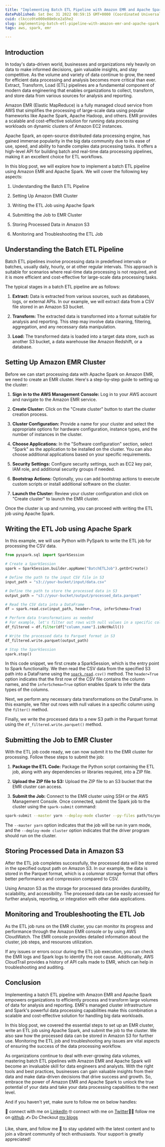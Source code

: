 ```yaml
---
title: "Implementing Batch ETL Pipeline with Amazon EMR and Apache Spark"
datePublished: Sat Dec 31 2022 08:59:15 GMT+0000 (Coordinated Universal Time)
cuid: clkcco9te000e08m9ce2a5he2
slug: implementing-batch-etl-pipeline-with-amazon-emr-and-apache-spark
tags: aws, spark, emr

---
```


## Introduction

In today's data-driven world, businesses and organizations rely heavily on data to make informed decisions, gain valuable insights, and stay competitive. As the volume and variety of data continue to grow, the need for efficient data processing and analysis becomes more critical than ever. Extract, Transform, Load (ETL) pipelines are a fundamental component of modern data engineering that enables organizations to collect, transform, and store data from various sources for analysis and reporting.

Amazon EMR (Elastic MapReduce) is a fully managed cloud service from AWS that simplifies the processing of large-scale data using popular frameworks like Apache Spark, Apache Hadoop, and others. EMR provides a scalable and cost-effective solution for running data processing workloads on dynamic clusters of Amazon EC2 instances.

Apache Spark, an open-source distributed data processing engine, has gained immense popularity in the big data community due to its ease of use, speed, and ability to handle complex data processing tasks. It offers a high-level API for building batch and real-time data processing pipelines, making it an excellent choice for ETL workflows.

In this blog post, we will explore how to implement a batch ETL pipeline using Amazon EMR and Apache Spark. We will cover the following key aspects:

1. Understanding the Batch ETL Pipeline
    
2. Setting Up Amazon EMR Cluster
    
3. Writing the ETL Job using Apache Spark
    
4. Submitting the Job to EMR Cluster
    
5. Storing Processed Data in Amazon S3
    
6. Monitoring and Troubleshooting the ETL Job
    

## Understanding the Batch ETL Pipeline

Batch ETL pipelines involve processing data in predefined intervals or batches, usually daily, hourly, or at other regular intervals. This approach is suitable for scenarios where real-time data processing is not required, and it is more efficient and cost-effective for large-scale data processing tasks.

The typical stages in a batch ETL pipeline are as follows:

1. **Extract:** Data is extracted from various sources, such as databases, logs, or external APIs. In our example, we will extract data from a CSV file stored in an Amazon S3 bucket.
    
2. **Transform:** The extracted data is transformed into a format suitable for analysis and reporting. This step may involve data cleaning, filtering, aggregation, and any necessary data manipulation.
    
3. **Load:** The transformed data is loaded into a target data store, such as another S3 bucket, a data warehouse like Amazon Redshift, or a database.
    

## Setting Up Amazon EMR Cluster

Before we can start processing data with Apache Spark on Amazon EMR, we need to create an EMR cluster. Here's a step-by-step guide to setting up the cluster:

1. **Sign in to the AWS Management Console:** Log in to your AWS account and navigate to the Amazon EMR service.
    
2. **Create Cluster:** Click on the "Create cluster" button to start the cluster creation process.
    
3. **Cluster Configuration:** Provide a name for your cluster and select the appropriate options for hardware configuration, instance types, and the number of instances in the cluster.
    
4. **Choose Applications:** In the "Software configuration" section, select "Spark" as the application to be installed on the cluster. You can also choose additional applications based on your specific requirements.
    
5. **Security Settings:** Configure security settings, such as EC2 key pair, IAM role, and additional security groups if needed.
    
6. **Bootstrap Actions:** Optionally, you can add bootstrap actions to execute custom scripts or install additional software on the cluster.
    
7. **Launch the Cluster:** Review your cluster configuration and click on "Create cluster" to launch the EMR cluster.
    

Once the cluster is up and running, you can proceed with writing the ETL job using Apache Spark.

## Writing the ETL Job using Apache Spark

In this example, we will use Python with PySpark to write the ETL job for processing the CSV data.

```python
from pyspark.sql import SparkSession

# Create a SparkSession
spark = SparkSession.builder.appName("BatchETLJob").getOrCreate()

# Define the path to the input CSV file in S3
input_path = "s3://your-bucket/input/data.csv"

# Define the path to store the processed data in S3
output_path = "s3://your-bucket/output/processed_data.parquet"

# Read the CSV data into a DataFrame
df = spark.read.csv(input_path, header=True, inferSchema=True)

# Perform data transformations as needed
# For example, let's filter out rows with null values in a specific column
df_filtered = df.filter(df["column_name"].isNotNull())

# Write the processed data to Parquet format in S3
df_filtered.write.parquet(output_path)

# Stop the SparkSession
spark.stop()
```

In this code snippet, we first create a SparkSession, which is the entry point to Spark functionality. We then read the CSV data from the specified S3 path into a DataFrame using the [`spark.read`](http://spark.read)`.csv()` method. The `header=True` option indicates that the first row of the CSV file contains the column names, and the `inferSchema=True` option enables Spark to infer the data types of the columns.

Next, we perform any necessary data transformations on the DataFrame. In this example, we filter out rows with null values in a specific column using the `filter()` method.

Finally, we write the processed data to a new S3 path in the Parquet format using the `df_filtered.write.parquet()` method.

## Submitting the Job to EMR Cluster

With the ETL job code ready, we can now submit it to the EMR cluster for processing. Follow these steps to submit the job:

1. **Package the ETL Code:** Package the Python script containing the ETL job, along with any dependencies or libraries required, into a ZIP file.
    
2. **Upload the ZIP file to S3:** Upload the ZIP file to an S3 bucket that the EMR cluster can access.
    
3. **Submit the Job:** Connect to the EMR cluster using SSH or the AWS Management Console. Once connected, submit the Spark job to the cluster using the `spark-submit` command:
    

```bash
spark-submit --master yarn --deploy-mode cluster --py-files path/to/your/dependencies.zip path/to/your/etl_job.py
```

The `--master yarn` option indicates that the job will be run in yarn mode, and the `--deploy-mode cluster` option indicates that the driver program should run on the cluster.

## Storing Processed Data in Amazon S3

After the ETL job completes successfully, the processed data will be stored in the specified output path on Amazon S3. In our example, the data is stored in the Parquet format, which is a columnar storage format that offers better performance and compression compared to CSV.

Using Amazon S3 as the storage for processed data provides durability, scalability, and accessibility. The processed data can be easily accessed for further analysis, reporting, or integration with other data applications.

## Monitoring and Troubleshooting the ETL Job

As the ETL job runs on the EMR cluster, you can monitor its progress and performance through the Amazon EMR console or by using AWS CloudWatch. The EMR console provides detailed information about the cluster, job steps, and resources utilization.

If any issues or errors occur during the ETL job execution, you can check the EMR logs and Spark logs to identify the root cause. Additionally, AWS CloudTrail provides a history of API calls made to EMR, which can help in troubleshooting and auditing.

## Conclusion

Implementing a batch ETL pipeline with Amazon EMR and Apache Spark empowers organizations to efficiently process and transform large volumes of data for analysis and reporting. EMR's managed cluster infrastructure and Spark's powerful data processing capabilities make this combination a scalable and cost-effective solution for handling big data workloads.

In this blog post, we covered the essential steps to set up an EMR cluster, write an ETL job using Apache Spark, and submit the job to the cluster. We also saw how the processed data can be stored in Amazon S3 for further use. Monitoring the ETL job and troubleshooting any issues are vital aspects of ensuring the success of the data processing workflow.

As organizations continue to deal with ever-growing data volumes, mastering batch ETL pipelines with Amazon EMR and Apache Spark will become an invaluable skill for data engineers and analysts. With the right tools and best practices, businesses can gain valuable insights from their data and make data-driven decisions that drive success and growth. So, embrace the power of Amazon EMR and Apache Spark to unlock the true potential of your data and take your data processing capabilities to the next level.

And if you haven't yet, make sure to follow me on below handles:

👋 connect with me on [LinkedIn](https://www.linkedin.com/in/adit-n-modi-356606261/) 🤓 connect with me on [Twitter](https://twitter.com/adi_12_modi)🐱‍💻 follow me on [github](https://github.com/AditModi) ✍️ Do Checkout [my blogs](https://aditmodi.com)

Like, share, and follow me 🚀 to stay updated with the latest content and to join a vibrant community of tech enthusiasts. Your support is greatly appreciated!